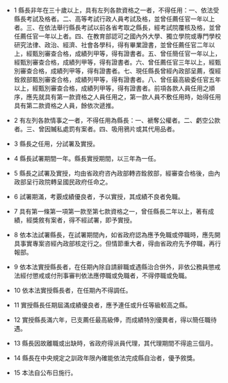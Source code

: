 * 1 縣長非年在三十歲以上，具有左列各款資格之一者，不得任用：一、依法受縣長考試及格者。二、高等考試行政人員考試及格，並曾任薦任官一年以上者。三、在依法舉行縣長考試以前各省考取之縣長，經考試院覆核及格，並曾任薦任官一年以上者。四、在教育部認可之國內外大學、獨立學院或專門學校研究法律、政治、經濟、社會各學科，得有畢業證書，並曾任薦任官二年以上，經甄別審查合格，成績列甲等，得有證書者。五、曾任簡任官一年以上，經甄別審查合格，成績列甲等，得有證書者。六、曾任薦任官三年以上，經甄別審查合格，成績列甲等，得有證書者。七、現任縣長曾經內政部呈薦，復經銓敘部甄別審查合格，成績列甲等，得有證書者。八、曾任最高級委任官五年以上，經甄別審查合格，成績列甲等，得有證書者。前項各款人員任用之順序，應先就具有第一款資格之人員任用之，第一款人員不敷任用時，始得任用具有第二款資格之人員，餘依次遞推。

* 2 有左列各款情事之一者，不得任用為縣長：一、褫奪公權者。二、虧空公款者。三、曾因贓私處罰有案者。四、吸用鴉片或其代用品者。

* 3 縣長之任用，分試署及實授。

* 4 縣長試署期間一年。縣長實授期間，以三年為一任。

* 5 縣長之試署及實授，均由省政府咨內政部轉咨銓敘部，經審查合格後，由內政部呈行政院轉呈國民政府任命之。

* 6 試署期滿，考覈成績優良者，予以實授，其成績不良者免職。

* 7 具有第一條第一項第一款至第七款資格之一，曾任縣長二年以上，著有成績，經獎敘有案者，得不經試署，即予實授。

* 8 依本法試署縣長，在試署期間內，如省政府認為應予免職或停職時，應先開具事實專案咨經內政部核定行之。但情節重大者，得由省政府先予停職，再行報部。

* 9 依本法實授縣長者，在任期內除自請辭職或遇縣治合併外，非依公務員懲戒法經付懲戒或付刑事審判依法應停職或免職者，不得停職或免職。

* 10 依本法實授縣長者，在任期內不得調任。

* 11 實授縣長任期屆滿成績優良者，應予連任或升任等級較高之縣。

* 12 實授縣長滿六年，已支薦任最高級俸，而成績特別優異者，得以簡任職待遇。

* 13 縣長因故離職或出缺時，省政府得派員代理，其代理期間不得逾三個月。

* 14 縣長在中央規定之訓政年限內確能依法完成縣自治者，優予敘獎。

* 15 本法自公布日施行。

